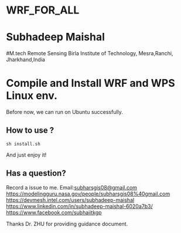 # WRF_FOR_ALL
# Subhadeep Maishal
#M.tech Remote Sensing
Birla Institute of Technology, Mesra,Ranchi, Jharkhand,India
# Compile and Install WRF and WPS Linux env.

Before now, we can run on Ubuntu successfully.

## How to use ?

```
sh install.sh
```
And just enjoy it!


## Has a question?

Record a issue to me.
Email:subharsgis08@gmail.com
https://modelingguru.nasa.gov/people/subharsgis08%40gmail.com
https://devmesh.intel.com/users/subhadeep-maishal
https://www.linkedin.com/in/subhadeep-maishal-6020a7b3/
https://www.facebook.com/subhaiitkgp

Thanks Dr. ZHU for providing guidance document.

